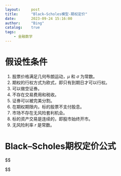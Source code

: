 ```yaml
---
layout:     post
title:      "Black–Scholes模型-期权定价"
date:       2023-09-24 15:16:00
author:     "Bing"
catalog:    true
tags:
    - 金融数学
---
```


# 假设性条件
1. 股票价格满足几何布朗运动，$\mu$ 和 $\sigma$ 为常数。
2. 期权的行权方式为欧式，即只有到期日才可以行权。
3. 可以做空证券。
4. 不存在交易费用和税收。
5. 证券可以被完美分割。
6. 在期权期限内，标的股票不支付股息。
7. 市场不存在无风险套利机会。
8. 标的资产交易是连续的，即股市始终开市。
9. 无风险利率 $r$ 是常数。

# Black–Scholes期权定价公式
$$
    
$$